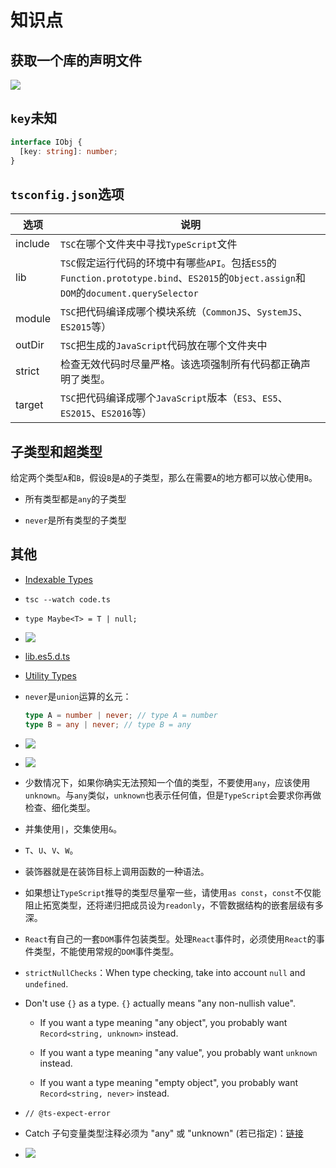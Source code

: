# 知识点

## 获取一个库的声明文件

![](/skill-blog/img/0059.png)

## `key`未知

```typescript
interface IObj {
  [key: string]: number;
}
```

## `tsconfig.json`选项

| 选项    | 说明                                                         |
| ------- | ------------------------------------------------------------ |
| include | `TSC`在哪个文件夹中寻找`TypeScript`文件                      |
| lib     | `TSC`假定运行代码的环境中有哪些`API`。包括`ES5`的`Function.prototype.bind`、`ES2015`的`Object.assign`和`DOM`的`document.querySelector` |
| module  | `TSC`把代码编译成哪个模块系统（`CommonJS`、`SystemJS`、`ES2015`等） |
| outDir  | `TSC`把生成的`JavaScript`代码放在哪个文件夹中                |
| strict  | 检查无效代码时尽量严格。该选项强制所有代码都正确声明了类型。 |
| target  | `TSC`把代码编译成哪个`JavaScript`版本（`ES3`、`ES5`、`ES2015`、`ES2016`等） |

## 子类型和超类型

给定两个类型`A`和`B`，假设`B`是`A`的子类型，那么在需要`A`的地方都可以放心使用`B`。

- 所有类型都是`any`的子类型

- `never`是所有类型的子类型

## 其他

- [Indexable Types](https://www.typescriptlang.org/docs/handbook/interfaces.html#indexable-types)

- `tsc --watch code.ts`

- `type Maybe<T> = T | null;`

- ![](/skill-blog/img/0097.jpg)

- [lib.es5.d.ts](https://github.com/microsoft/TypeScript/blob/main/lib/lib.es5.d.ts)

- [Utility Types](https://www.typescriptlang.org/docs/handbook/utility-types.html#recordkeystype)

- `never`是`union`运算的幺元：

  ```typescript
  type A = number | never; // type A = number
  type B = any | never; // type B = any
  ```

- ![](/skill-blog/img/0100.png)

- ![](/skill-blog/img/0102.png)

- 少数情况下，如果你确实无法预知一个值的类型，不要使用`any`，应该使用`unknown`。与`any`类似，`unknown`也表示任何值，但是`TypeScript`会要求你再做检查、细化类型。

- 并集使用`|`，交集使用`&`。

- `T`、`U`、`V`、`W`。

- 装饰器就是在装饰目标上调用函数的一种语法。

- 如果想让`TypeScript`推导的类型尽量窄一些，请使用`as const`，`const`不仅能阻止拓宽类型，还将递归把成员设为`readonly`，不管数据结构的嵌套层级有多深。

- `React`有自己的一套`DOM`事件包装类型。处理`React`事件时，必须使用`React`的事件类型，不能使用常规的`DOM`事件类型。

- `strictNullChecks`：When type checking, take into account `null` and `undefined`.

- Don't use `{}` as a type. `{}` actually means "any non-nullish value".

  - If you want a type meaning "any object", you probably want `Record<string, unknown>` instead.

  - If you want a type meaning "any value", you probably want `unknown` instead.

  - If you want a type meaning "empty object", you probably want `Record<string, never>` instead.

- `// @ts-expect-error`

- Catch 子句变量类型注释必须为 "any" 或 "unknown" (若已指定)：[链接](https://stackoverflow.com/questions/69021040/why-catch-clause-variable-type-annotation-must-be-any
  )
- ![](/skill-blog/img/0121.jpg)
